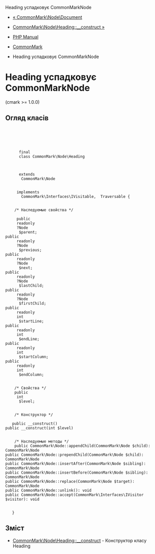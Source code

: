 Heading успадковує CommonMarkNode

-   [« CommonMark\\Node\\Document](class.commonmark-node-document.html)
    
-   [CommonMark\\Node\\Heading::\_\_construct »](commonmark-node-heading.construct.html)
    
-   [PHP Manual](index.html)
    
-   [CommonMark](book.cmark.html)
    
-   Heading успадковує CommonMarkNode
    

# Heading успадковує CommonMarkNode

(cmark >= 1.0.0)

## Огляд класів

```classsynopsis


    
    
     
      final
      class CommonMark\Node\Heading
     

     
      extends
       CommonMark\Node
     

     implements 
       CommonMark\Interfaces\IVisitable,  Traversable {
    

    /* Наследуемые свойства */
    
     public
     readonly
     ?Node
      $parent;
public
     readonly
     ?Node
      $previous;
public
     readonly
     ?Node
      $next;
public
     readonly
     ?Node
      $lastChild;
public
     readonly
     ?Node
      $firstChild;
public
     readonly
     int
      $startLine;
public
     readonly
     int
      $endLine;
public
     readonly
     int
      $startColumn;
public
     readonly
     int
      $endColumn;


    /* Свойства */
    public
     int
      $level;


    /* Конструктор */
    
   public __construct()
public __construct(int $level)


    /* Наследуемые методы */
    public CommonMark\Node::appendChild(CommonMark\Node $child): CommonMark\Node
public CommonMark\Node::prependChild(CommonMark\Node $child): CommonMark\Node
public CommonMark\Node::insertAfter(CommonMark\Node $sibling): CommonMark\Node
public CommonMark\Node::insertBefore(CommonMark\Node $sibling): CommonMark\Node
public CommonMark\Node::replace(CommonMark\Node $target): CommonMark\Node
public CommonMark\Node::unlink(): void
public CommonMark\Node::accept(CommonMark\Interfaces\IVisitor $visitor): void


   }
```

## Зміст

-   [CommonMark\\Node\\Heading::\_\_construct](commonmark-node-heading.construct.html) - Конструктор класу Heading